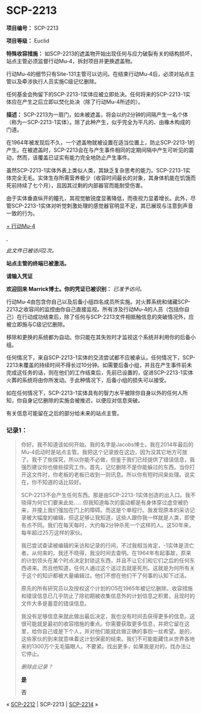 # SCP-2213
                        


**项目编号：** SCP-2213

**项目等级：** Euclid

**特殊收容措施：** 如SCP-2213的遮盖物开始出现任何与应力破裂有关的结构损坏，站点主管必须监督行动Mu-4，拆封项目并更换遮盖物。

行动Mu-4的细节只有Site-131主管可以访问。在结束行动Mu-4后，必须对站点主管以及牵涉执行人员实施C级记忆删除。

任何基金会拘留下的SCP-2213-1实体应被立即处决。任何将来的SCP-2213-1实体应在产生之后立即以焚化处决（除了行动Mu-4所述的）。

**描述：** SCP-2213为一扇门，如未被遮盖，将会以约2分钟的间隔产生一名个体（称为一SCP-2213-1实体）。除了此种产生，似乎完全为平凡的、由橡木构成的门道。

在1964年被发现后不久，一个遮盖物就被设置在适当位置上，防止SCP-2213-1的产生。在被遮盖时，SCP-2213会在与产生事件相同的定期间隔中产生可听见的震动，然而，该覆盖已证实有能力完全地防止产生事件。

虽然SCP-2213-1实体外表上类似人类，其缺乏复杂思考的能力。SCP-2213-1实体完全无毛。实体生存所需营养极少（收容时间最长的对象，其身体机能在饥饿而死前持续了七个月），且因其过剩的内部器官而能耐受伤害。

由于实体垂直纵开的瞳孔，其视觉敏锐度显著降低，而夜视力显着增长。此外，尽管SCP-2213-1实体对听觉刺激处理的感觉器官明显不足，其已展现与注意到声音一致的行为。


<a shape='rect' class='collapsible-block-link' href='javascript:;'>+&#160;&#34892;&#21160;Mu-4</a>

<a shape='rect' class='collapsible-block-link' href='javascript:;'>&#160;</a>

*此文件已被访问2次。* 

**站点主管的终端已被激活。** 

**请输入凭证** 

**欢迎回来 Marrick博士。你的凭证已被识别：**  *已准予访问。* 

行动Mu-4由包含你自己以及后备小组四名成员所实施。对火葬系统和储藏SCP-2213之收容间的监控由你自己直接监视。所有涉及行动Mu-4的人员（包括你自己）在行动成功结束后，除了任何与SCP-2213文件相抵触信息的突破情况外，应被立即施与C级记忆删除。

移除和更换的系统都为自动。你只能在其失败时才监视这个系统并利用你的后备小组。

任何情况下，来自SCP-2213-1实体的交流尝试都不应被承认。任何情况下，SCP-2213未覆盖的持续时间不得长过10分钟。如需要后备小组，并且在产生事件前未完成这任务的话，则在他们的工作结束后，先前已设置的，促进SCP-2213-1实体火葬的系统将由你所发动。于此种情况下，后备小组的损失可以接受。

如在任何情况下，SCP-2213-1实体具有的智力水平被除你自身以外的任何人所知，你自身记忆删除的实施会被推迟，以便应对信息突破。

有关信息可能留在之后的部分给未来的站点主管。

### 记录1：


> 你好。我不知道该如何开始。我的名字是Jacobs博士。我在2014年最后的Mu-4启动时是站点主管。我把这个记录放在这边，因为没其它地方可放了。我干了些探究，所以你能不必做，但鉴于我们已经提供了错误信息，我强烈建议你也做些探究工作。首先，记忆删除不是你能躲过的东西。当你打开这文件时，你老板的老板已收到一则讯息。所以你有短时间来处理。说实在，你不知道的话比较好。
> 
> SCP-2213不会产生任何东西。那是由SCP-2213-1实体创造的出入口。我不晓得为何它们要来此处……但我知道每次的震动都是有身体穿过虚空被扔来，并撞上我们强加在门上的障碍。而这是个单程行。我发现原本的采访记录被大幅度的编辑，但这足够让我知道，这些人跟你我一样就是人类，即使有点不同。我们在每天每时，大约每2分钟杀死一个这样的人。这50年来，每年超过25万这样的家伙。
> 
> 我已尝试查读被编辑的采访和记录的行间，不过我相当肯定，-1实体是流亡者。从何来的，我还不晓得，我没时间去查明。在1964年有起事故，原来的计划领头在某个时点决定封锁这东西，并且不让它们和它们之后的任何东西进来。而且他知道，任何人通过这个送过去就是死刑。这就是为何所有关于这个的知识都被大量编辑过。他们不想在他们干了何事的认知下过活。
> 
> 原先的所有研究员以及授权这个计划的O5在1965年被记忆删除。收容措施和错误信息已几乎防止了除初期被收集信息外的计划信息之积累，且现时的文件大多是蓄意的错误信息。
> 
> 我没有足够信息来就此做出最后决定，我也没有时间去获得更多的信息。这很可能就是最初的收容措施的重点。你需要获取更多信息，并把它留在这里，给你自己或是下个人，并对他们能就此做正确的事抱一丝希望。是的，这些家伙的到来就意味着这计划保密的结束。我们不可能能藏住从世界各地来的1300万个无毛猫眼人。不要紧。找出更多，如果我是对的，找办法让它停止。
> 
> *删除此记录？* 
> 
> **[是](/scp-2213-automatedsuccess)** 
> 
> **否** 
> 






« [SCP-2212](/scp-2212) | SCP-2213 | [SCP-2214](/scp-2214) »





                    